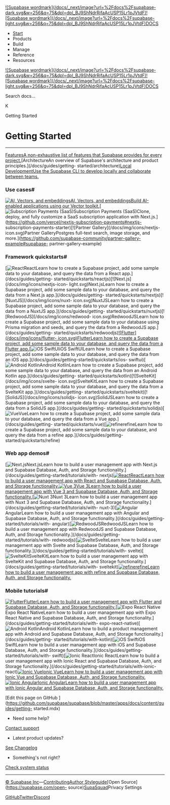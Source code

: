 [![Supabase wordmark](/docs/_next/image?url=%2Fdocs%2Fsupabase-
dark.svg&w=256&q=75&dpl=dpl_BJ9ShNdrRifaAcUSP15Lr1pJVtdF)![Supabase
wordmark](/docs/_next/image?url=%2Fdocs%2Fsupabase-
light.svg&w=256&q=75&dpl=dpl_BJ9ShNdrRifaAcUSP15Lr1pJVtdF)DOCS](/docs)

  * [Start](/docs/guides/getting-started)
  * Products
  * Build
  * Manage
  * Reference
  * Resources

[![Supabase wordmark](/docs/_next/image?url=%2Fdocs%2Fsupabase-
dark.svg&w=256&q=75&dpl=dpl_BJ9ShNdrRifaAcUSP15Lr1pJVtdF)![Supabase
wordmark](/docs/_next/image?url=%2Fdocs%2Fsupabase-
light.svg&w=256&q=75&dpl=dpl_BJ9ShNdrRifaAcUSP15Lr1pJVtdF)DOCS](/docs)

Search docs...

K

Getting Started

# Getting Started

* * *

[FeaturesA non-exhaustive list of features that Supabase provides for every
project.](/docs/guides/getting-started/features)[ArchitectureAn overview of
Supabase's architecture and product principles.](/docs/guides/getting-
started/architecture)[Local DevelopmentUse the Supabase CLI to develop locally
and collaborate between teams.](/docs/guides/cli/getting-started)

### Use cases#

[![AI, Vectors, and embeddings](/docs/img/icons/openai_logo-light.svg)AI,
Vectors, and embeddingsBuild AI-enabled applications using our Vector
toolkit.](/docs/guides/ai#examples)[![Subscription Payments
\(SaaS\)](/docs/img/icons/nextjs-icon.svg)Subscription Payments (SaaS)Clone,
deploy, and fully customize a SaaS subscription application with
Next.js.](https://github.com/vercel/nextjs-subscription-payments#nextjs-
subscription-payments-starter)[![Partner Gallery](/docs/img/icons/nextjs-
icon.svg)Partner GalleryPostgres full-text search, image storage, and
more.](https://github.com/supabase-community/partner-gallery-example#supabase-
partner-gallery-example)

### Framework quickstarts#

[![React](/docs/img/icons/react-icon.svg)ReactLearn how to create a Supabase
project, add some sample data to your database, and query the data from a
React app.](/docs/guides/getting-
started/quickstarts/reactjs)[![Next.js](/docs/img/icons/nextjs-icon-
light.svg)Next.jsLearn how to create a Supabase project, add some sample data
to your database, and query the data from a Next.js
app.](/docs/guides/getting-
started/quickstarts/nextjs)[![NuxtJS](/docs/img/icons/nuxt-
icon.svg)NuxtJSLearn how to create a Supabase project, add some sample data to
your database, and query the data from a NuxtJS app.](/docs/guides/getting-
started/quickstarts/nuxtjs)[![RedwoodJS](/docs/img/icons/redwood-
icon.svg)RedwoodJSLearn how to create a Supabase project, add some sample data
to your database using Prisma migration and seeds, and query the data from a
RedwoodJS app.](/docs/guides/getting-
started/quickstarts/redwoodjs)[![Flutter](/docs/img/icons/flutter-
icon.svg)FlutterLearn how to create a Supabase project, add some sample data
to your database, and query the data from a Flutter
app.](/docs/guides/getting-started/quickstarts/flutter)[![iOS
SwiftUI](/docs/img/icons/swift-icon.svg)iOS SwiftUILearn how to create a
Supabase project, add some sample data to your database, and query the data
from an iOS app.](/docs/guides/getting-started/quickstarts/ios-
swiftui)[![Android Kotlin](/docs/img/icons/kotlin-icon.svg)Android KotlinLearn
how to create a Supabase project, add some sample data to your database, and
query the data from an Android Kotlin app.](/docs/guides/getting-
started/quickstarts/kotlin)[![SvelteKit](/docs/img/icons/svelte-
icon.svg)SvelteKitLearn how to create a Supabase project, add some sample data
to your database, and query the data from a SvelteKit
app.](/docs/guides/getting-
started/quickstarts/sveltekit)[![SolidJS](/docs/img/icons/solidjs-
icon.svg)SolidJSLearn how to create a Supabase project, add some sample data
to your database, and query the data from a SolidJS
app.](/docs/guides/getting-
started/quickstarts/solidjs)[![Vue](/docs/img/icons/vuejs-icon.svg)VueLearn
how to create a Supabase project, add some sample data to your database, and
query the data from a Vue app.](/docs/guides/getting-
started/quickstarts/vue)[![refine](/docs/img/icons/refine-icon.svg)refineLearn
how to create a Supabase project, add some sample data to your database, and
query the data from a refine app.](/docs/guides/getting-
started/quickstarts/refine)

### Web app demos#

[![Next.js](/docs/img/icons/nextjs-icon-light.svg)Next.jsLearn how to build a
user management app with Next.js and Supabase Database, Auth, and Storage
functionality.](/docs/guides/getting-started/tutorials/with-
nextjs)[![React](/docs/img/icons/react-icon.svg)ReactLearn how to build a user
management app with React and Supabase Database, Auth, and Storage
functionality.](/docs/guides/getting-started/tutorials/with-react)[![Vue
3](/docs/img/icons/vuejs-icon.svg)Vue 3Learn how to build a user management
app with Vue 3 and Supabase Database, Auth, and Storage
functionality.](/docs/guides/getting-started/tutorials/with-vue-3)[![Nuxt
3](/docs/img/icons/nuxt-icon.svg)Nuxt 3Learn how to build a user management
app with Nuxt 3 and Supabase Database, Auth, and Storage
functionality.](/docs/guides/getting-started/tutorials/with-
nuxt-3)[![Angular](/docs/img/icons/angular-icon.svg)AngularLearn how to build
a user management app with Angular and Supabase Database, Auth, and Storage
functionality.](/docs/guides/getting-started/tutorials/with-
angular)[![RedwoodJS](/docs/img/icons/redwood-icon.svg)RedwoodJSLearn how to
build a user management app with RedwoodJS and Supabase Database, Auth, and
Storage functionality.](/docs/guides/getting-started/tutorials/with-
redwoodjs)[![Svelte](/docs/img/icons/svelte-icon.svg)SvelteLearn how to build
a user management app with Svelte and Supabase Database, Auth, and Storage
functionality.](/docs/guides/getting-started/tutorials/with-
svelte)[![SvelteKit](/docs/img/icons/svelte-icon.svg)SvelteKitLearn how to
build a user management app with SvelteKit and Supabase Database, Auth, and
Storage functionality.](/docs/guides/getting-started/tutorials/with-
sveltekit)[![refine](/docs/img/icons/refine-icon.svg)refineLearn how to build
a user management app with refine and Supabase Database, Auth, and Storage
functionality.](/docs/guides/getting-started/tutorials/with-refine)

### Mobile tutorials#

[![Flutter](/docs/img/icons/flutter-icon.svg)FlutterLearn how to build a user
management app with Flutter and Supabase Database, Auth, and Storage
functionality.](/docs/guides/getting-started/tutorials/with-flutter)[![Expo
React Native](/docs/img/icons/expo-icon-light.svg)Expo React NativeLearn how
to build a user management app with Expo React Native and Supabase Database,
Auth, and Storage functionality.](/docs/guides/getting-started/tutorials/with-
expo-react-native)[![Android Kotlin](/docs/img/icons/kotlin-icon.svg)Android
KotlinLearn how to build a product management app with Android and Supabase
Database, Auth, and Storage functionality.](/docs/guides/getting-
started/tutorials/with-kotlin)[![iOS Swift](/docs/img/icons/swift-icon.svg)iOS
SwiftLearn how to build a user management app with iOS and Supabase Database,
Auth, and Storage functionality.](/docs/guides/getting-started/tutorials/with-
swift)[![Ionic React](/docs/img/icons/ionic-icon.svg)Ionic ReactLearn how to
build a user management app with Ionic React and Supabase Database, Auth, and
Storage functionality.](/docs/guides/getting-started/tutorials/with-ionic-
react)[![Ionic Vue](/docs/img/icons/ionic-icon.svg)Ionic VueLearn how to build
a user management app with Ionic Vue and Supabase Database, Auth, and Storage
functionality.](/docs/guides/getting-started/tutorials/with-ionic-vue)[![Ionic
Angular](/docs/img/icons/ionic-icon.svg)Ionic AngularLearn how to build a user
management app with Ionic Angular and Supabase Database, Auth, and Storage
functionality.](/docs/guides/getting-started/tutorials/with-ionic-angular)

[Edit this page on GitHub
](https://github.com/supabase/supabase/blob/master/apps/docs/content/guides/getting-
started.mdx)

  * Need some help?

[Contact support](https://supabase.com/support)

  * Latest product updates?

[See Changelog](https://supabase.com/changelog)

  * Something's not right?

[Check system status](https://status.supabase.com/)

* * *

[© Supabase
Inc](https://supabase.com/)—[Contributing](https://github.com/supabase/supabase/blob/master/apps/docs/DEVELOPERS.md)[Author
Styleguide](https://github.com/supabase/supabase/blob/master/apps/docs/CONTRIBUTING.md)[Open
Source](https://supabase.com/open-
source)[SupaSquad](https://supabase.com/supasquad)Privacy Settings

[GitHub](https://github.com/supabase/supabase)[Twitter](https://twitter.com/supabase)[Discord](https://discord.supabase.com/)

